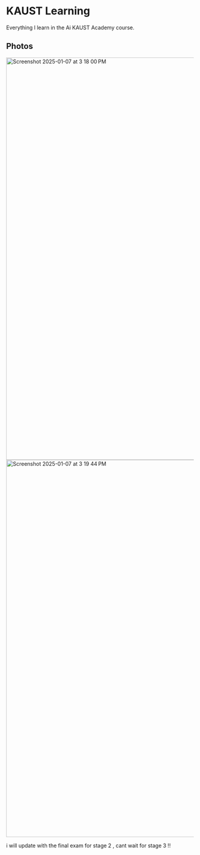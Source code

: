 # KAUST Learning

Everything I learn in the Ai KAUST Academy course.

## Photos

<img width="1078" alt="Screenshot 2025-01-07 at 3 18 00 PM" src="https://github.com/user-attachments/assets/dc9b2460-5a4a-4764-93d3-658fd6e503ed" />

<img width="1011" alt="Screenshot 2025-01-07 at 3 19 44 PM" src="https://github.com/user-attachments/assets/2e594cf3-0bf0-4752-8654-6a3d070d437b" />

i will update with the final exam for stage 2 , cant wait for stage 3 !!
